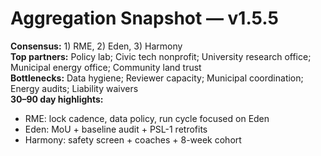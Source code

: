# Aggregation Snapshot — v1.5.5

**Consensus:** 1) RME, 2) Eden, 3) Harmony  
**Top partners:** Policy lab; Civic tech nonprofit; University research office; Municipal energy office; Community land trust  
**Bottlenecks:** Data hygiene; Reviewer capacity; Municipal coordination; Energy audits; Liability waivers  
**30–90 day highlights:**

- RME: lock cadence, data policy, run cycle focused on Eden
- Eden: MoU + baseline audit + PSL-1 retrofits
- Harmony: safety screen + coaches + 8-week cohort
